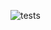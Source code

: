 ![tests](https://github.com/A21-Software/VLRScraper/actions/workflows/python-testing.yml/badge.svg)
